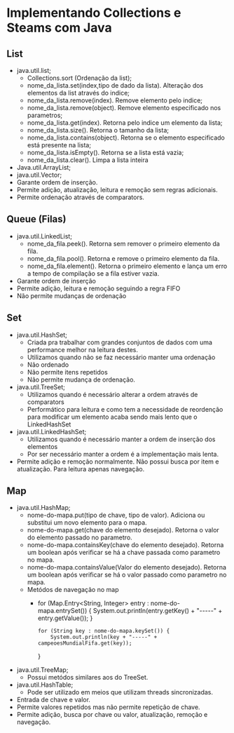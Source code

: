 # Implementando Collections e Steams com Java

## List

- java.util.list;
  - Collections.sort (Ordenação da list);
  - nome_da_lista.set(index,tipo de dado da lista). Alteração dos elementos da list através do indice;
  - nome_da_lista.remove(index). Remove elemento pelo indice;
  - nome_da_lista.remove(object). Remove elemento especificado nos parametros;
  - nome_da_lista.get(index). Retorna pelo indice um elemento da lista;
  - nome_da_lista.size(). Retorna o tamanho da lista;
  - nome_da_lista.contains(object). Retorna se o elemento especificado está presente na lista;
  - nome_da_lista.isEmpty(). Retorna se a lista está vazia;
  - nome_da_lista.clear(). Limpa a lista inteira
- Java.util.ArrayList;
- java.util.Vector;
- Garante ordem de inserção.
- Permite adição, atualização, leitura e remoção sem regras adicionais.
- Permite ordenação através de comparators.
  
## Queue (Filas)

- java.util.LinkedList;
  - nome_da_fila.peek(). Retorna sem remover o primeiro elemento da fila.
  - nome_da_fila.pool(). Retorna  e remove o primeiro elemento da fila.
  - nome_da_fila.element(). Retorna o primeiro elemento e lança um erro a tempo de compilação se a fila estiver vazia.
- Garante ordem de inserção
- Permite adição, leitura e remoção seguindo a regra FIFO
- Não permite mudanças de ordenação
## Set

- java.util.HashSet;
  - Criada pra trabalhar com grandes conjuntos de dados com uma performance melhor na leitura destes.
  - Utilizamos quando não se faz necessário manter uma ordenação
  - Não ordenado
  - Não permite itens repetidos
  - Não permite mudança de ordenação.
- java.util.TreeSet;
   - Utilizamos quando é necessário alterar a ordem através de comparators
   - Performático para leitura e como tem a necessidade de reordenção para modificar um elemento acaba sendo mais lento que o LinkedHashSet
- java.util.LinkedHashSet;
  - Utilizamos quando é necessário manter a ordem de inserção dos elementos
  - Por ser necessário manter a ordem é a implementação mais lenta.
- Permite adição e remoção normalmente. Não possui busca por item e atualização. Para leitura apenas navegação.

## Map

- java.util.HashMap;
  - nome-do-mapa.put(tipo de chave, tipo de valor). Adiciona ou substitui um novo elemento para o mapa.
  - nome-do-mapa.get(chave do elemento desejado). Retorna o valor do elemento passado no parametro.
  - nome-do-mapa.containsKey(chave do elemento desejado). Retorna um boolean após verificar se há a chave passada como parametro no mapa.
  - nome-do-mapa.containsValue(Valor do elemento desejado). Retorna um boolean após verificar se há o valor passado como parametro no mapa.
  - Metódos de navegação no map
    - for (Map.Entry<String, Integer> entry : nome-do-mapa.entrySet()) {
			  System.out.println(entry.getKey() + "-----" + entry.getValue());
		  }
		
		  for (String key : nome-do-mapa.keySet()) {
			  System.out.println(key + "-----" + campeoesMundialFifa.get(key));
	  	}
- java.util.TreeMap;
  - Possui metódos similares aos do TreeSet.
- java.util.HashTable;
  - Pode ser utilizado em meios que utilizam threads sincronizadas.
- Entrada de chave e valor.
- Permite valores repetidos mas não permite repetição de chave.
- Permite adição, busca por chave ou valor, atualização, remoção e navegação.
